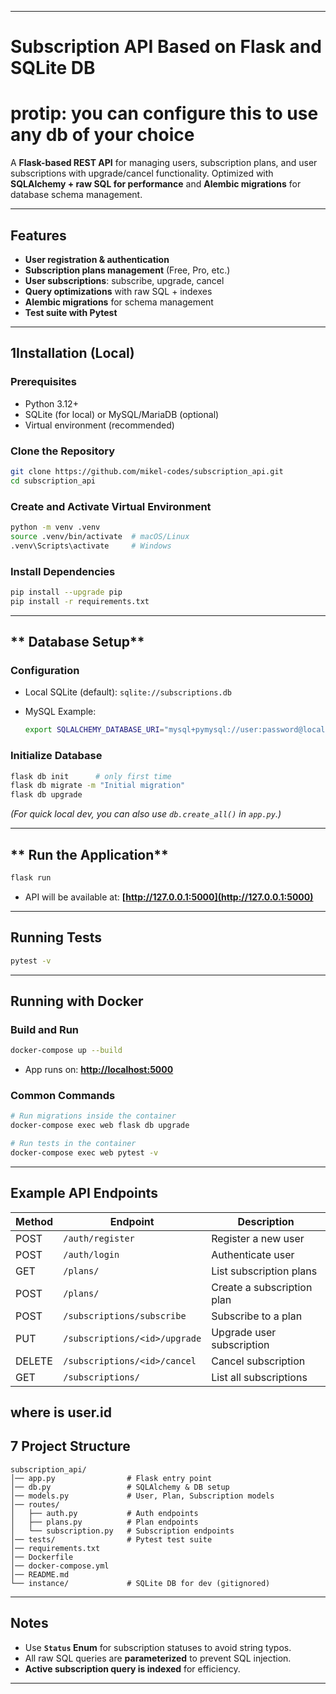 

---

# **Subscription API Based on Flask and SQLite DB**

# **protip: you can configure this to use any db of your choice**

A **Flask-based REST API** for managing users, subscription plans, and user subscriptions with upgrade/cancel functionality.
Optimized with **SQLAlchemy + raw SQL for performance** and **Alembic migrations** for database schema management.

---

## **Features**

* **User registration & authentication**
* **Subscription plans management** (Free, Pro, etc.)
* **User subscriptions**: subscribe, upgrade, cancel
* **Query optimizations** with raw SQL + indexes
* **Alembic migrations** for schema management
* **Test suite with Pytest**

---

## **1Installation (Local)**

### **Prerequisites**

* Python 3.12+
* SQLite (for local) or MySQL/MariaDB (optional)
* Virtual environment (recommended)

### **Clone the Repository**

```bash
git clone https://github.com/mikel-codes/subscription_api.git
cd subscription_api
```

### **Create and Activate Virtual Environment**

```bash
python -m venv .venv
source .venv/bin/activate  # macOS/Linux
.venv\Scripts\activate     # Windows
```

### **Install Dependencies**

```bash
pip install --upgrade pip
pip install -r requirements.txt
```

---

## ** Database Setup**

### **Configuration**

* Local SQLite (default): `sqlite://subscriptions.db`
* MySQL Example:

  ```bash
  export SQLALCHEMY_DATABASE_URI="mysql+pymysql://user:password@localhost:3306/subscription_db"
  ```

### **Initialize Database**

```bash
flask db init      # only first time
flask db migrate -m "Initial migration"
flask db upgrade
```

*(For quick local dev, you can also use `db.create_all()` in `app.py`.)*

---

## ** Run the Application**

```bash
flask run
```

* API will be available at: **[http://127.0.0.1:5000](http://127.0.0.1:5000)**

---

## **Running Tests**

```bash
pytest -v
```

---

## **Running with Docker**

### **Build and Run**

```bash
docker-compose up --build
```

* App runs on: **[http://localhost:5000](http://localhost:5000)**

### **Common Commands**

```bash
# Run migrations inside the container
docker-compose exec web flask db upgrade

# Run tests in the container
docker-compose exec web pytest -v
```

---

## **Example API Endpoints**

| Method | Endpoint                      | Description               |
| ------ | ----------------------------- | ------------------------- |
| POST   | `/auth/register`              | Register a new user       |
| POST   | `/auth/login`                 | Authenticate user         |
| GET    | `/plans/`                     | List subscription plans   |
| POST   | `/plans/`                     | Create a subscription plan|
| POST   | `/subscriptions/subscribe`    | Subscribe to a plan       |
| PUT    | `/subscriptions/<id>/upgrade` | Upgrade user subscription |
| DELETE | `/subscriptions/<id>/cancel`  | Cancel subscription       |
| GET    | `/subscriptions/`             | List all subscriptions    |

**where <id> is user.id**
---

## **7 Project Structure**

```
subscription_api/
│── app.py                # Flask entry point
│── db.py                 # SQLAlchemy & DB setup
│── models.py             # User, Plan, Subscription models
│── routes/
│   ├── auth.py           # Auth endpoints
│   ├── plans.py          # Plan endpoints
│   └── subscription.py   # Subscription endpoints
│── tests/                # Pytest test suite
│── requirements.txt
│── Dockerfile
│── docker-compose.yml
│── README.md
└── instance/             # SQLite DB for dev (gitignored)
```

---

## **Notes**

* Use **`Status` Enum** for subscription statuses to avoid string typos.
* All raw SQL queries are **parameterized** to prevent SQL injection.
* **Active subscription query is indexed** for efficiency.

---
